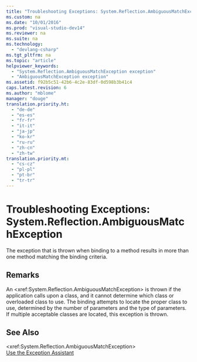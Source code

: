 ```yaml
---
title: "Troubleshooting Exceptions: System.Reflection.AmbiguousMatchException"
ms.custom: na
ms.date: "10/01/2016"
ms.prod: "visual-studio-dev14"
ms.reviewer: na
ms.suite: na
ms.technology: 
  - "devlang-csharp"
ms.tgt_pltfrm: na
ms.topic: "article"
helpviewer_keywords: 
  - "System.Reflection.AmbiguousMatchException exception"
  - "AmbiguousMatchException exception"
ms.assetid: f92b5c51-42b6-4c2e-83df-0d598b3b41c4
caps.latest.revision: 6
ms.author: "mblome"
manager: "douge"
translation.priority.ht: 
  - "de-de"
  - "es-es"
  - "fr-fr"
  - "it-it"
  - "ja-jp"
  - "ko-kr"
  - "ru-ru"
  - "zh-cn"
  - "zh-tw"
translation.priority.mt: 
  - "cs-cz"
  - "pl-pl"
  - "pt-br"
  - "tr-tr"
---
```

# Troubleshooting Exceptions: System.Reflection.AmbiguousMatchException
The exception that is thrown when binding to a method results in more than one method matching the binding criteria.  
  
## Remarks  
 An \<xref:System.Reflection.AmbiguousMatchException> is thrown if the application calls upon a class, and it cannot determine which class or overloaded class to use. The binding attempts to locate the proper class to use, determined by the number of parameters and the type of parameters. If multiple acceptable classes are located, this exception is thrown.  
  
## See Also  
 \<xref:System.Reflection.AmbiguousMatchException>   
 [Use the Exception Assistant](../Topic/How%20to:%20Use%20the%20Exception%20Assistant.md)